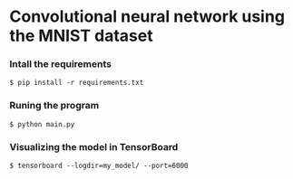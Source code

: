 # Convolutional neural network using the MNIST dataset


### Intall the requirements
```shell 
$ pip install -r requirements.txt
```

### Runing the program
```shell 
$ python main.py
```

### Visualizing the model in TensorBoard
```shell 
$ tensorboard --logdir=my_model/ --port=6000
```

